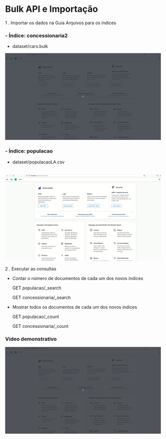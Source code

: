 # Bulk API e Importação

1 . Importar os dados na Guia Arquivos para os índices

### - Índice: concessionaria2
  - dataset/cars.bulk
  
<img src = "i1.gif"> 
<br>

### - Índice: populacao

  - dataset/populacaoLA.csv
<br>
<img src = "i2.gif"> 
<br>
  
2 . Executar as consultas

- Contar o número de documentos de cada um dos novos índices

    GET populacao/_search

    GET concessionaria/_search

- Mostrar todos os documentos de cada um dos novos índices

    GET populacao/_count

    GET concessionaria/_count

### Vídeo demonstrativo
<img src = "i3.gif">

